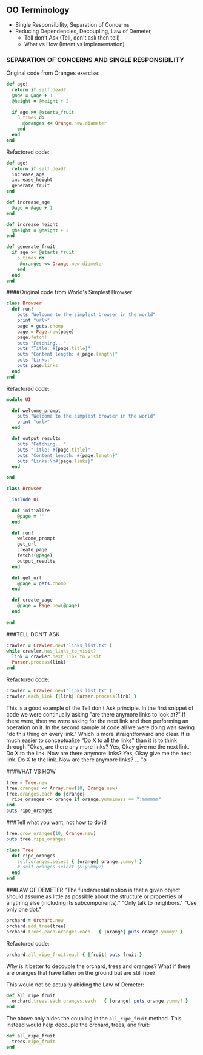 ## OO Terminology
- Single Responsibility, Separation of Concerns
- Reducing Dependencies, Decoupling, Law of Demeter, 
  - Tell don't Ask  (Tell, don't ask then tell)
  - What vs How  (Intent vs Implementation)


### SEPARATION OF CONCERNS AND SINGLE RESPONSIBILITY

Original code from Oranges exercise:

```ruby
def age!
  return if self.dead?   
  @age = @age + 1
  @height = @height + 2

  if age >= @starts_fruit
    5.times do 
      @oranges << Orange.new.diameter
    end     
  end 
end  
```

Refactored code:

```ruby
def age!
  return if self.dead?   
  increase_age
  increase_height
  generate_fruit
end

def increase_age
  @age = @age + 1
end

def increase_height
  @height = @height + 2
end 

def generate_fruit
  if age >= @starts_fruit
    5.times do 
     @oranges << Orange.new.diameter
    end 
  end     
end 
```

####Original code from World's Simplest Browser


```ruby
class Browser
  def run!
    puts "Welcome to the simplest browser in the world"
    print "url>"
    page = gets.chomp
    page = Page.new(page)
    page.fetch!
    puts "Fetching..."
    puts "Title: #{page.title}"
    puts "Content length: #{page.length}"
    puts "Links:"
    puts page.links
  end
end
```

Refactored code:

```ruby
module UI

  def welcome_prompt
    puts "Welcome to the simplest browser in the world"
    print "url>"
  end

  def output_results
    puts "Fetching..."
    puts "Title: #{page.title}"
    puts "Content length: #{page.length}"
    puts "Links:\n#{page.links}"
  end

end

class Browser

  include UI

  def initialize
    @page = ''
  end

  def run!
    welcome_prompt
    get_url      
    create_page
    fetch!(@page)
    output_results
  end

  def get_url
    @page = gets.chomp
  end

  def create_page
    @page = Page.new(@page)
  end  
 
end
```


###TELL DON'T ASK

```ruby
crawler = Crawler.new('links_list.txt')
while crawler.has_links_to_visit?
  link = crawler.next_link_to_visit
  Parser.process(link)
end
```

Refactored code:

```ruby
crawler = Crawler.new('links_list.txt')
crawler.each_link {|link| Parser.process(link) } 
```

This is a good example of the Tell don't Ask principle. In the first
snippet of code we were continually asking "are there anymore links
to look at?" If there were, then we were asking for the next link and
then performing an operation on it. In the second sample of code all 
we were doing was saying "do this thing on every link." Which is
more straightforward and clear. It is much easier to conceptualize "Do
X to all the links" than it is to think through "Okay, are there any 
more links? Yes, Okay give me the next link. Do X to the link. Now are
there anymore links? Yes, Okay give me the next link. Do X to the link.
Now are there anymore links? ... "o


###WHAT VS HOW

```ruby
tree = Tree.new
tree.oranges << Array.new(10, Orange.new) 
tree.oranges.each do |orange|
  ripe_oranges << orange if orange.yumminess == ":mmmmmm"
end
puts ripe_oranges
```


###Tell what you want, not how to do it!

```ruby
tree.grow_oranges(10, Orange.new)
puts tree.ripe_oranges

class Tree
  def ripe_oranges
    self.oranges.select { |orange| orange.yummy? }
    # self.oranges.select {&:yummy?}
  end
end
```

###LAW OF DEMETER
"The fundamental notion is that a given object should assume as 
little as possible about the structure or properties of anything 
else (including its subcomponents)."
"Only talk to neighbors." "Use only one dot."


```ruby
orchard = Orchard.new
orchard.add_tree(tree)
orchard.trees.each.oranges.each   { |orange| puts orange.yummy? }
```

Refactored code:

```ruby
orchard.all_ripe_fruit.each { |fruit| puts fruit }
```

Why is it better to decouple the orchard, trees and oranges?
What if there are oranges that have fallen on the ground but are still ripe?

This would not be actually abiding the Law of Demeter:
```ruby
def all_ripe_fruit
  orchard.trees.each.oranges.each   { |orange| puts orange.yummy? }
end
```

The above only hides the coupling in the `all_ripe_fruit` method.  This instead would help decouple the orchard, trees, and fruit:

```ruby
def all_ripe_fruit
  trees.ripe_fruit
end
```



